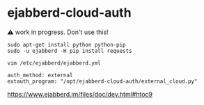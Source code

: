 # ejabberd-cloud-auth

:warning: work in progress. Don't use this!

```
sudo apt-get install python python-pip
sudo -u ejabberd -H pip install requests

vim /etc/ejabberd/ejabberd.yml

auth_method: external
extauth_program: "/opt/ejabberd-cloud-auth/external_cloud.py"
```

https://www.ejabberd.im/files/doc/dev.html#htoc9
